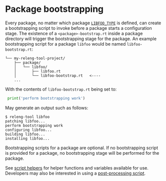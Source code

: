 # Package bootstrapping

Every package, no matter which package [`LIBFOO_TYPE`](pkg-opt-type) is
defined, can create a bootstrapping script to invoke before a package
starts a configuration stage. The existence of a `<package>-bootstrap.rt`
inside a package directory will trigger the bootstrapping stage for the
package. An example bootstrapping script for a package `libfoo` would be
named `libfoo-bootstrap.rt`:

```
└── my-releng-tool-project/
    ├── package/
    │   └── libfoo/
    │       ├── libfoo.rt
    │       └── libfoo-bootstrap.rt   <----
    ...
```

With the contents of `libfoo-bootstrap.rt` being set to:

```python
 print('perform bootstrapping work')
```

May generate an output such as follows:

```shell-session
$ releng-tool libfoo
patching libfoo...
perform bootstrapping work
configuring libfoo...
building libfoo...
installing libfoo...
```

Bootstrapping scripts for a package are optional. If no bootstrapping
script is provided for a package, no bootstrapping stage will be performed
for the package.

See [script helpers](/guides/script-helpers) for helper functions and
variables available for use. Developers may also be interested in using a
[post-processing script](post-processing).
